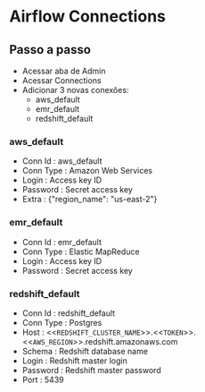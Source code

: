 # Airflow Connections

## Passo a passo

 - Acessar aba de Admin
 - Acessar Connections
 - Adicionar 3 novas conexões:
    - aws_default
    - emr_default
    - redshift_default

### aws_default

 - Conn Id     : aws_default
 - Conn Type   : Amazon Web Services
 - Login       : Access key ID
 - Password    : Secret access key
 - Extra       : {"region_name": "us-east-2"}

### emr_default

 - Conn Id     : emr_default
 - Conn Type   : Elastic MapReduce
 - Login       : Access key ID
 - Password    : Secret access key

### redshift_default

 - Conn Id     : redshift_default
 - Conn Type   : Postgres
 - Host        : <<`REDSHIFT_CLUSTER_NAME`>>.<<`TOKEN`>>.<<`AWS_REGION`>>.redshift.amazonaws.com
 - Schema      : Redshift database name
 - Login       : Redshift master login
 - Password    : Redshift master password
 - Port        : 5439